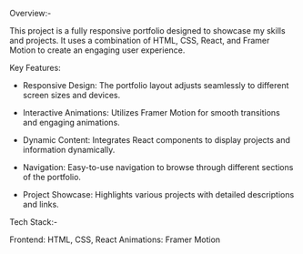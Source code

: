 Overview:-

This project is a fully responsive portfolio designed to showcase my skills and projects. It uses a combination of HTML, CSS, React, and Framer Motion to create an engaging user experience.

Key Features:

- Responsive Design: The portfolio layout adjusts seamlessly to different screen sizes and devices.

- Interactive Animations: Utilizes Framer Motion for smooth transitions and engaging animations.

- Dynamic Content: Integrates React components to display projects and information dynamically.

- Navigation: Easy-to-use navigation to browse through different sections of the portfolio.

- Project Showcase: Highlights various projects with detailed descriptions and links.


Tech Stack:-

Frontend: HTML, CSS, React
Animations: Framer Motion